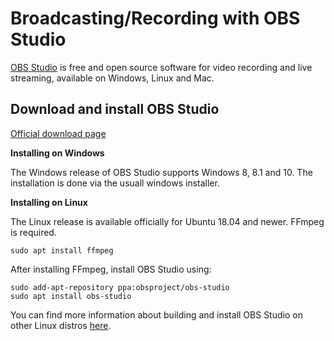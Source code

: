 # Broadcasting/Recording with OBS Studio

[OBS Studio](https://obsproject.com/wiki/) is free and open source
software for video recording and live streaming, available on Windows,
Linux and Mac.

## Download and install OBS Studio

[Official download page](https://obsproject.com/download)

**Installing on Windows**

The Windows release of OBS Studio supports Windows 8, 8.1 and 10. The
installation is done via the usuall windows installer.

**Installing on Linux**

The Linux release is available officially for Ubuntu 18.04 and newer.
FFmpeg is required.

    sudo apt install ffmpeg

After installing FFmpeg, install OBS Studio using:

    sudo add-apt-repository ppa:obsproject/obs-studio
    sudo apt install obs-studio

You can find more information about building and install OBS Studio on
other Linux distros
[here](https://github.com/obsproject/obs-studio/wiki/Install-Instructions).
